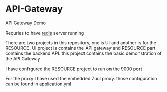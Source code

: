 # API-Gateway
API Gateway Demo

Requries to have [redis] server running

There are two projects in this repository, one is UI and another is for the RESOURCE.
UI project is contains the API gateway and RESOURCE part contains the backend API. this project contains the basic demonstration of the API Gateway

I have confrgured the RESOURCE project to run on the 9000 port

For the proxy I have used the embedded Zuul proxy. those configuration can be found in [application.yml]



[redis]:http//redis.io
[application.yml]:https://github.com/nixit28/API-Gateway/blob/master/ui/src/main/resources/application.yml
